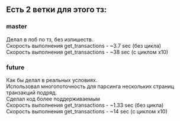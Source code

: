 ## Есть 2 ветки для этого тз:
### master
Делал в лоб по тз, без излишеств.  
Скорость выполнения get_transactions - ~3.7 sec (без цикла)  
Скорость выполнения get_transactions - ~38 sec (с циклом x10)

### future
Как бы делал в реальных условиях.  
Использовал многопоточность для парсинга нескольких страниц транзакций подряд.  
Сделал код более поддерживаемым  
Скорость выполнения get_transactions - ~1.33 sec (без цикла)  
Скорость выполнения get_transactions - ~14 sec (с циклом x10)  
